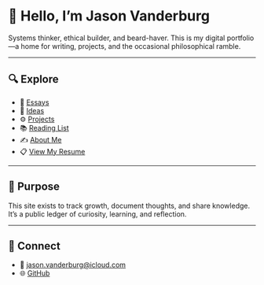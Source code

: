 # 👋 Hello, I’m Jason Vanderburg

Systems thinker, ethical builder, and beard-haver. This is my digital portfolio—a home for writing, projects, and the occasional philosophical ramble.

---

## 🔍 Explore

- 📝 [Essays](https://jason-vanderburg.github.io/README-for-life/essays)
- 🧠 [Ideas](/ideas/)
- ⚙️ [Projects](/projects/)
- 📚 [Reading List](/reading/)
- ✍️ [About Me](/about/)
- 📋 [View My Resume](main/resume/)

---

## 🧭 Purpose

This site exists to track growth, document thoughts, and share knowledge. It’s a public ledger of curiosity, learning, and reflection.

---

## 🔗 Connect

- 📧 jason.vanderburg@icloud.com
- 🌐 [GitHub](https://github.com/blackbluecaribou)
